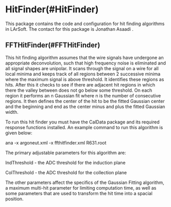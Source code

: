HitFinder(#HitFinder)
========================

This package contains the code and configuration for hit finding algorithms in LArSoft. The contact for this package is Jonathan Asaadi .

FFTHitFinder(#FFTHitFinder)
------------------------------

This hit finding algorithm assumes that the wire signals have undergone an appropriate deconvolution, such that high frequency noise is eliminated and all signal shapes are unipolar. It scans through the signal on a wire for all local minima and keeps track of all regions between 2 successive minima where the maximum signal is above threshold. It identifies these regions as hits. After this it checks to see if there are adjacent hit regions in which there the valley between does not go below some threshold. On each region it performs an n Gaussian fit where n is the number of consecutive regions. It then defines the center of the hit to be the fitted Gaussian center and the beginning and end as the center minus and plus the fitted Gaussian width.

To run this hit finder you must have the CalData package and its required response functions installed. An example command to run this algorithm is given below:

ana -x argoneut.xml -x ffthitfinder.xml R631.root

The primary adjustable parameters for this algorithm are:

IndThreshold - the ADC threshold for the induction plane

ColThreshold - the ADC threshold for the collection plane

The other parameters affect the specifics of the Gaussian Fitting algorithm, a maximum multi-hit parameter for limiting computation time, as well as some parameters that are used to transform the hit time into a spacial position.

